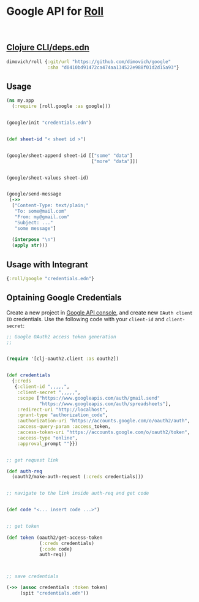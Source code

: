 
# Google API for [Roll](https://github.com/dimovich/roll)

<br>

## [Clojure CLI/deps.edn](https://clojure.org/guides/getting_started)

``` clojure
dimovich/roll {:git/url "https://github.com/dimovich/google"
               :sha "d0410bd91472ca474aa134522e988f01d2d15a93"}
```


## Usage


``` clojure
(ns my.app
  (:require [roll.google :as google]))


(google/init "credentials.edn")


(def sheet-id "< sheet id >")


(google/sheet-append sheet-id [["some" "data"]
                               ["more" "data"]])


(google/sheet-values sheet-id)


(google/send-message
 (->>
  ["Content-Type: text/plain;"
   "To: some@mail.com"
   "From: my@gmail.com"
   "Subject: ..."
   "some message"]
     
  (interpose "\n")
  (apply str)))

```


## Usage with Integrant

``` clojure
{:roll/google "credentials.edn"}
```


## Optaining Google Credentials

Create a new project in [Google API
console](https://console.developers.google.com/), and create new
`OAuth client ID` credentials. Use the following code with your
`client-id` and `client-secret`:

``` clojure
;; Google OAuth2 access token generation
;;


(require '[clj-oauth2.client :as oauth2])


(def credentials
  {:creds
   {:client-id ",,,,,",
    :client-secret ",,,,,",
    :scope ["https://www.googleapis.com/auth/gmail.send"
            "https://www.googleapis.com/auth/spreadsheets"],
    :redirect-uri "http://localhost",
    :grant-type "authorization_code",
    :authorization-uri "https://accounts.google.com/o/oauth2/auth",
    :access-query-param :access_token,
    :access-token-uri "https://accounts.google.com/o/oauth2/token",
    :access-type "online",
    :approval_prompt ""}})


;; get request link

(def auth-req
  (oauth2/make-auth-request (:creds credentials)))


;; navigate to the link inside auth-req and get code


(def code "<... insert code ...>")


;; get token
  
(def token (oauth2/get-access-token
            (:creds credentials)
            {:code code}
            auth-req))



;; save credentials

(->> (assoc credentials :token token)
     (spit "credentials.edn"))


```
